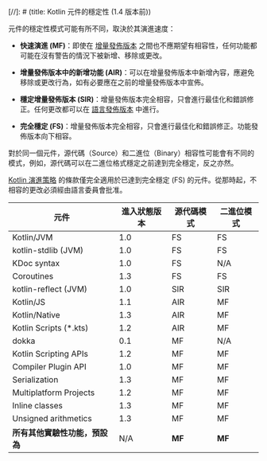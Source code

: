 [//]: # (title: Kotlin 元件的穩定性 (1.4 版本前))

<no-index/>

元件的穩定性模式可能有所不同，取決於其演進速度：

<a name="moving-fast"/>

*   **快速演進 (MF)**：即使在 [增量發佈版本](kotlin-evolution-principles.md#language-and-tooling-releases) 之間也不應期望有相容性，任何功能都可能在沒有警告的情況下被新增、移除或更改。

*   **增量發佈版本中的新增功能 (AIR)**：可以在增量發佈版本中新增內容，應避免移除或更改行為，如有必要應在之前的增量發佈版本中宣佈。

*   **穩定增量發佈版本 (SIR)**：增量發佈版本完全相容，只會進行最佳化和錯誤修正。任何更改都可以在 [語言發佈版本](kotlin-evolution-principles.md#language-and-tooling-releases) 中進行。

<a name="fully-stable"/>

*   **完全穩定 (FS)**：增量發佈版本完全相容，只會進行最佳化和錯誤修正。功能發佈版本向下相容。

對於同一個元件，源代碼（Source）和二進位（Binary）相容性可能會有不同的模式，例如，源代碼可以在二進位格式穩定之前達到完全穩定，反之亦然。

[Kotlin 演進策略](kotlin-evolution-principles.md) 的條款僅完全適用於已達到完全穩定 (FS) 的元件。從那時起，不相容的更改必須經由語言委員會批准。

|**元件**|**進入狀態版本**|**源代碼模式**|**二進位模式**|
| --- | --- | --- | --- |
|Kotlin/JVM|1.0|FS|FS|
|kotlin-stdlib (JVM)|1.0|FS|FS|
|KDoc syntax|1.0|FS|N/A|
|Coroutines|1.3|FS|FS|
|kotlin-reflect (JVM)|1.0|SIR|SIR|
|Kotlin/JS|1.1|AIR|MF|
|Kotlin/Native|1.3|AIR|MF|
|Kotlin Scripts (*.kts)|1.2|AIR|MF|
|dokka|0.1|MF|N/A|
|Kotlin Scripting APIs|1.2|MF|MF|
|Compiler Plugin API|1.0|MF|MF|
|Serialization|1.3|MF|MF|
|Multiplatform Projects|1.2|MF|MF|
|Inline classes|1.3|MF|MF|
|Unsigned arithmetics|1.3|MF|MF|
|**所有其他實驗性功能，預設為**|N/A|**MF**|**MF**|